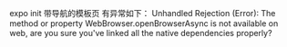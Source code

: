 expo init 带导航的模板页
有异常如下：
Unhandled Rejection (Error): The method or property WebBrowser.openBrowserAsync is not available on web, are you sure you've linked all the native dependencies properly?
